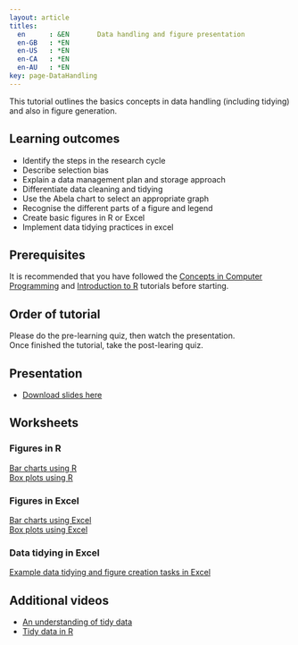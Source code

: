 ```yaml
---
layout: article
titles:
  en      : &EN       Data handling and figure presentation
  en-GB   : *EN
  en-US   : *EN
  en-CA   : *EN
  en-AU   : *EN
key: page-DataHandling
---
```


This tutorial outlines the basics concepts in data handling (including tidying) and also in figure generation.<br>
## Learning outcomes
* Identify the steps in the research cycle
* Describe selection bias
* Explain a data management plan and storage approach
* Differentiate data cleaning and tidying
* Use the Abela chart to select an appropriate graph
* Recognise the different parts of a figure and legend
* Create basic figures in R or Excel
* Implement data tidying practices in excel

## Prerequisites
It is recommended that you have followed the [Concepts in Computer Programming](https://conmeehan.github.io/PathogenDataCourse/ConceptsInComputerProgramming) and [Introduction to R](https://conmeehan.github.io/PathogenDataCourse/IntroToR) tutorials before starting.

## Order of tutorial

Please do the pre-learning quiz, then watch the presentation. <br />
Once finished the tutorial, take the post-learing quiz.<br>

## Presentation
* [Download slides here](https://conmeehan.github.io/PathogenDataCourse/SlideSets/DataHandlingAndPresentation.pptx)

## Worksheets
### Figures in R
[Bar charts using R](https://conmeehan.github.io/PathogenDataCourse/Worksheets/BarChartsR)<br />
[Box plots using R](https://conmeehan.github.io/PathogenDataCourse/Worksheets/BoxPlotsR)<br />

### Figures in Excel
[Bar charts using Excel](https://conmeehan.github.io/PathogenDataCourse/Worksheets/BarChartsExcel)<br />
[Box plots using Excel](https://conmeehan.github.io/PathogenDataCourse/Worksheets/BoxPlotsExcel)<br />

### Data tidying in Excel
[Example data tidying and figure creation tasks in Excel](https://conmeehan.github.io/PathogenDataCourse/Worksheets/DataTidyingExcel)<br />
## Additional videos
*	[An understanding of tidy data](https://www.youtube.com/watch?v=KW1laBLEiw0 )
* [Tidy data in R](https://r4ds.had.co.nz/tidy-data.html)
